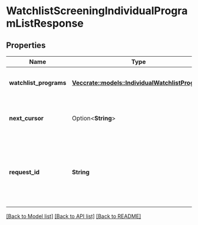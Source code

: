 # WatchlistScreeningIndividualProgramListResponse

## Properties

Name | Type | Description | Notes
------------ | ------------- | ------------- | -------------
**watchlist_programs** | [**Vec<crate::models::IndividualWatchlistProgram>**](IndividualWatchlistProgram.md) | List of individual watchlist screening programs | 
**next_cursor** | Option<**String**> | An identifier that determines which page of results you receive. | 
**request_id** | **String** | A unique identifier for the request, which can be used for troubleshooting. This identifier, like all Plaid identifiers, is case sensitive. | 

[[Back to Model list]](../README.md#documentation-for-models) [[Back to API list]](../README.md#documentation-for-api-endpoints) [[Back to README]](../README.md)


